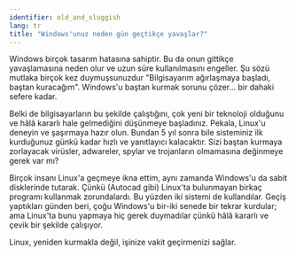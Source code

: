 ```yaml
---
identifier: old_and_sluggish
lang: tr
title: "Windows'unuz neden gün geçtikçe yavaşlar?"
---
```


Windows birçok tasarım hatasına sahiptir. Bu da onun gittikçe yavaşlamasına neden olur ve uzun süre kullanılmasını engeller. Şu sözü mutlaka birçok kez duymuşsunuzdur "Bilgisayarım ağırlaşmaya başladı, baştan kuracağım". Windows'u baştan kurmak sorunu çözer... bir dahaki sefere kadar.

Belki de bilgisayarların bu şekilde çalıştığını, çok yeni bir teknoloji olduğunu ve hâlâ kararlı hale gelmediğini düşünmeye başladınız. Pekala, Linux'u deneyin ve şaşırmaya hazır olun. Bundan 5 yıl sonra bile sisteminiz ilk kurduğunuz günkü kadar hızlı ve yanıtlayıcı kalacaktır. Sizi baştan kurmaya zorlayacak virüsler, adwareler, spylar ve trojanların olmamasına değinmeye gerek var mı?

Birçok insanı Linux'a geçmeye ikna ettim, aynı zamanda Windows'u da sabit disklerinde tutarak. Çünkü (Autocad gibi) Linux'ta bulunmayan birkaç programı kullanmak zorundalardı. Bu yüzden iki sistemi de kullandılar. Geçiş yaptıkları günden beri, çoğu Windows'u bir-iki senede bir tekrar kurdular; ama Linux'ta bunu yapmaya hiç gerek duymadılar çünkü hâlâ kararlı ve çevik bir şekilde çalışıyor.

Linux, yeniden kurmakla değil, işinize vakit geçirmenizi sağlar.





